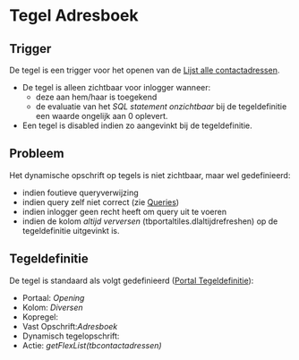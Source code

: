 # Tegel Adresboek

## Trigger

De tegel is een trigger voor het openen van de [Lijst alle contactadressen](/probleemoplossing/portalen_en_moduleschermen/openingsportaal/tegel_adresboek/lijst_alle_contactadressen.md).

  - De tegel is alleen zichtbaar voor inlogger wanneer:
    - deze aan hem/haar is toegekend
    - de evaluatie van het *SQL statement onzichtbaar* bij de tegeldefinitie een waarde ongelijk aan 0 oplevert.
  - Een tegel is disabled indien zo aangevinkt bij de tegeldefinitie.

## Probleem

Het dynamische opschrift op tegels is niet zichtbaar, maar wel gedefinieerd:

  - indien foutieve queryverwijzing
  - indien query zelf niet correct (zie [Queries](/instellen_inrichten/queries.md))
  - indien inlogger geen recht heeft om query uit te voeren
  - indien de kolom *altijd verversen* (tbportaltiles.dlaltijdrefreshen) op de tegeldefinitie uitgevinkt is.

## Tegeldefinitie

De tegel is standaard als volgt gedefinieerd ([Portal Tegeldefinitie](/instellen_inrichten/portaldefinitie/portal_tegel.md)):

  - Portaal: *Opening*
  - Kolom: *Diversen*
  - Kopregel:
  - Vast Opschrift:*Adresboek*
  - Dynamisch tegelopschrift:
  - Actie: *getFlexList(tbcontactadressen)*

